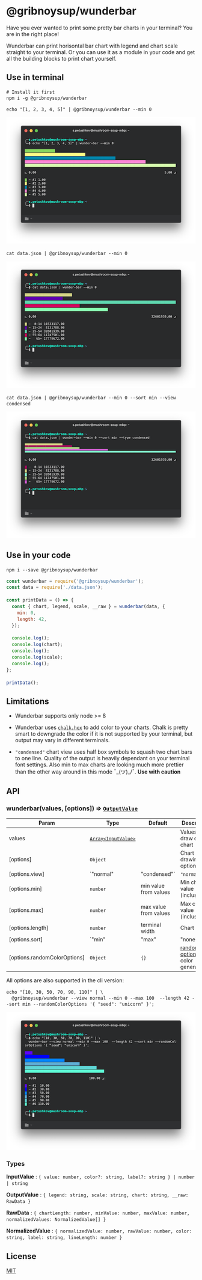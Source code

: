 # @gribnoysup/wunderbar

Have you ever wanted to print some pretty bar charts in your terminal? You are
in the right place!

Wunderbar can print horisontal bar chart with legend and chart scale straight to
your terminal. Or you can use it as a module in your code and get all the
building blocks to print chart yourself.

## Use in terminal

```
# Install it first
npm i -g @gribnoysup/wunderbar
```

```
echo "[1, 2, 3, 4, 5]" | @gribnoysup/wunderbar --min 0
```

![wunder-bar-simple](./wunder-bar-simple.png)

```
cat data.json | @gribnoysup/wunderbar --min 0
```

![wunder-bar-cli](./wunder-bar-cli.png)

```
cat data.json | @gribnoysup/wunderbar --min 0 --sort min --view condensed
```

![wunder-bar-cli-condensed](./wunder-bar-cli-condensed.png)

## Use in your code

```
npm i --save @gribnoysup/wunderbar
```

```js
const wunderbar = require('@gribnoysup/wunderbar');
const data = require('./data.json');

const printData = () => {
  const { chart, legend, scale, __raw } = wunderbar(data, {
    min: 0,
    length: 42,
  });

  console.log();
  console.log(chart);
  console.log();
  console.log(scale);
  console.log();
};

printData();
```

## Limitations

* Wunderbar supports only node >= 8

* Wunderbar uses [`chalk.hex`][1] to add color to your charts. Chalk is pretty
  smart to downgrade the color if it is not supported by your terminal, but
  output may vary in different terminals.

* `"condensed"` chart view uses half box symbols to squash two chart bars to one
  line. Quality of the output is heavily dependant on your terminal font
  settings. Also min to max charts are looking much more prettier than the other
  way around in this mode ¯\_(ツ)\_/¯. **Use with caution**

## API

### wunderbar(values, [options]) ⇒ [`OutputValue`][4]

| Param                        | Type                                                                           | Default               | Description                                   |
| ---------------------------- | ------------------------------------------------------------------------------ | --------------------- | --------------------------------------------- |
| values                       | [`Array<InputValue>`][3]                                                       |                       | Values to draw on a chart                     |
| [options]                    | `Object`                                                                       |                       | Chart drawing options                         |
| [options.view]               | `"normal" | "condensed"`                                                       | `"normal"`            | Chart view type                               |
| [options.min]                | `number`                                                                       | min value from values | Min chart value (inclusive)                   |
| [options.max]                | `number`                                                                       | max value from values | Max chart value (inclusive)                   |
| [options.length]             | `number`                                                                       | terminal width        | Chart length                                  |
| [options.sort]               | `"min" | "max" | "none" | (a: NormalizedValue, b: NormalizedValue) => boolean` | `"none"`              | Sort method for chart values                  |
| [options.randomColorOptions] | `Object`                                                                       | `{}`                  | [randomColor options][2] for color generation |

All options are also supported in the cli version:

```
echo "[10, 30, 50, 70, 90, 110]" | \
  @gribnoysup/wunderbar --view normal --min 0 --max 100  --length 42 --sort min --randomColorOptions '{ "seed": "unicorn" }';
```

![wunder-bar-simple](./wunder-bar-cli-all.png)

### Types

<a name="#InputValue">**InputValue**</a> :
`{ value: number, color?: string, label?: string } | number | string`

<a name="#OutputValue">**OutputValue**</a> :
`{ legend: string, scale: string, chart: string, __raw: RawData }`

<a name="#RawData">**RawData**</a> :
`{ chartLength: number, minValue: number, maxValue: number, normalizedValues: NormalizedValue[] }`

<a name="#NormalizedValue">**NormalizedValue**</a> :
`{ normalizedValue: number, rawValue: number, color: string, label: string, lineLength: number }`

[1]: https://github.com/chalk/chalk#256-and-truecolor-color-support
[2]: https://github.com/davidmerfield/randomColor#options
[3]: #InputValue
[4]: #OutputValue
[5]: #NormalizedValue
[6]: #RawData

## License

[MIT](./LICENSE)
